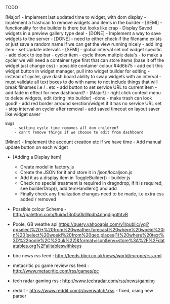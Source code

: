 TODO

[Major]
	- Implement last updated time to widget, with dom display
	- Implement a trashcan to remove widgets and items in the builder - [SEMI] - functionality for the builder is there but looks like crap
	- Display Saved widgets in a preview gallery type deal - [DONE]
	- Implement a way to save widgets to the server - [DONE] - need to either check if the filename exists or just save a random name if we can get the view running nicely
	- add img item
	- set Update intervals - [SEMI] - global interval set not widget specific
	- add clock to top bar
	- cycler item - cycle throw multple data's
	- to make a cycler we will need a container type first that can store items (base it off the widget just change css) - possible container colour #4d6b75
	- add edit this widget button in widget manager, pull into widget builder for editing
	- instead of cycler, give dash board ability to swap widgets with an interval
	- must validate all text boxes to do with name to not include things that will break filnames i.e / . etc
	- add button to set service URL to current item
	- add fade in effect for new dashboard?
	- [Major!] - right click context menu to delete widgets, edit (bring into builder) -done
	- make trash can look good!
	- add red border arround serction/widget if it has no service URL set
	- stop interval on cycler after removal
	- add saved timeout on layout saver like widget saver

	Bugs
		- setting cycle time removes all dom children?
		- can't remove things if we choose to edit from dashboard


[Minor]
	- Implement the account creation etc if we have time
	- Add manual update button on each widget

- [Adding a Display item]
	- Create model in factory.js
	- Create the JSON for it and store it in /json/localjson.js
	- Add it as a display item in ToggleBuilder() - builder.js
	- Check no special treatment is required in dragndrop, if it is required, see builderDrop(), addItemHandlers() and add
	- Finally check any finalization changes need to be made, i.e extra css added / removed


- Possible colour Scheme - http://paletton.com/#uid=13p0u0kllllpdb4nhgdjpqthtvB

- Poole, GB weathe api
 https://query.yahooapis.com/v1/public/yql?q=select%20*%20from%20weather.forecast%20where%20woeid%20in%20(select%20woeid%20from%20geo.places(1)%20where%20text%3D%22poole%2C%20uk%22)&format=json&env=store%3A%2F%2Fdatatables.org%2Falltableswithkeys

- bbc news rss feed : http://feeds.bbci.co.uk/news/world/europe/rss.xml
- metacritic pc game review rss feed : http://www.metacritic.com/rss/games/pc

- tech radar gaming rss : http://www.techradar.com/rss/news/gaming

- reddit - https://www.reddit.com/r/overwatch/.rss - fixed, using new parser